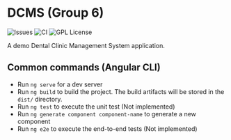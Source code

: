 # DCMS (Group 6)

![Issues](https://img.shields.io/github/issues/SeoFernando25/dcms-g6?style=for-the-badge) ![CI](https://img.shields.io/github/workflow/status/SeoFernando25/dcms-g6/Build%20and%20deploy%20website?style=for-the-badge) ![GPL License](https://img.shields.io/github/license/SeoFernando25/dcms-g6?style=for-the-badge)

A demo Dental Clinic Management System application.

## Common commands (Angular CLI)

- Run `ng serve` for a dev server
- Run `ng build` to build the project. The build artifacts will be stored in the `dist/` directory.
- Run `ng test` to execute the unit test (Not implemented)
- Run `ng generate component component-name` to generate a new component
- Run `ng e2e` to execute the end-to-end tests (Not implemented)
